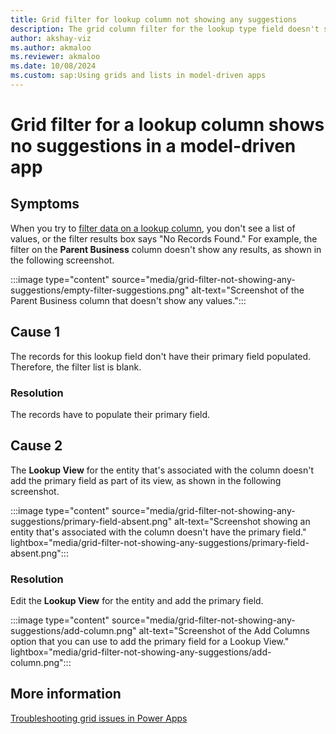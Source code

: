 ```yaml
---
title: Grid filter for lookup column not showing any suggestions
description: The grid column filter for the lookup type field doesn't show any record suggestions or says no records found.
author: akshay-viz
ms.author: akmaloo
ms.reviewer: akmaloo
ms.date: 10/08/2024
ms.custom: sap:Using grids and lists in model-driven apps
---
```

# Grid filter for a lookup column shows no suggestions in a model-driven app

## Symptoms

When you try to [filter data on a lookup column](/power-apps/user/grid-filters#filtering-on-a-lookup-column), you don't see a list of values, or the filter results box says "No Records Found." For example, the filter on the **Parent Business** column doesn't show any results, as shown in the following screenshot.

:::image type="content" source="media/grid-filter-not-showing-any-suggestions/empty-filter-suggestions.png" alt-text="Screenshot of the Parent Business column that doesn't show any values.":::

## Cause 1

The records for this lookup field don't have their primary field populated. Therefore, the filter list is blank.

### Resolution

The records have to populate their primary field.

## Cause 2

The **Lookup View** for the entity that's associated with the column doesn't add the primary field as part of its view, as shown in the following screenshot.

:::image type="content" source="media/grid-filter-not-showing-any-suggestions/primary-field-absent.png" alt-text="Screenshot showing an entity that's associated with the column doesn't have the primary field." lightbox="media/grid-filter-not-showing-any-suggestions/primary-field-absent.png":::

### Resolution

Edit the **Lookup View** for the entity and add the primary field.

:::image type="content" source="media/grid-filter-not-showing-any-suggestions/add-column.png" alt-text="Screenshot of the Add Columns option that you can use to add the primary field for a Lookup View." lightbox="media/grid-filter-not-showing-any-suggestions/add-column.png":::

## More information

[Troubleshooting grid issues in Power Apps](grid-issues.md)
